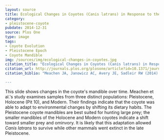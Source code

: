 ```yaml
---
layout: source
title: Ecological Changes in Coyotes (Canis latrans) in Response to the Ice Age Megafaunal Extinctions
category: 
- pleistocene-coyote
pubdate: 2014-12-31
source: Plos One
type: image
tags:
- Coyote Evolution
- Pleistocene Epoch
- Coyote Mandible
img: /sources/img/ecological-changes-in-coyotes.jpg
citation_title: "Ecological Changes in Coyotes (Canis latrans) in Response to the Ice Age Megafaunal Extinctions"
citation_url: http://journals.plos.org/plosone/article?id=10.1371/journal.pone.0116041
citation_biblio: "Meachen JA, Janowicz AC, Avery JE, Sadleir RW (2014) Ecological Changes in Coyotes (Canis latrans) in Response to the Ice Age Megafaunal Extinctions. PLoS ONE 9(12): e116041. doi: 10.1371/journal.pone.0116041 

---
```

This slide shows changes in the coyote's mandible over time. Meachen et al.'s study examines samples from three distinct populations: Pleistocene, Holocene (Pit 10), and Modern. Their findings indicate that the coyote was able to adapt to environmental changes by shifting its dietary habits. The Pleistocene coyote mandibles are best suited for hunting large prey; the smaller mandibles of the Holocene and Modern coyotes indicate a shift toward smaller prey and ominvory. It is likely that this adaptation allowed *Canis latrans* to survive while other mammals went extinct in the late Pleistocene.


